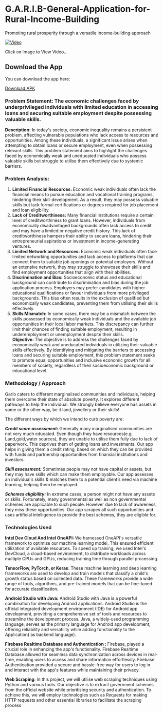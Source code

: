 # G.A.R.I.B-General-Application-for-Rural-Income-Building
Promoting rural prosperity through a versatile income-building approach

[![Video](https://github.com/gauravkumarchaurasiya/G.A.R.I.B-General-Application-for-Rural-Income-Building/blob/main/G.A.R.I.B%20thumbnail.jpg)](https://youtu.be/leWy-bZ3V3U)


Click on Image to View Video...



## Download the App

You can download the app here:

[Download APK](https://github.com/gauravkumarchaurasiya/G.A.R.I.B-General-Application-for-Rural-Income-Building/blob/main/app/release/app-release.apk)

### **Problem Statement:** The economic challenges faced by underprivileged individuals with limited education in accessing loans and securing suitable employment despite possessing valuable skills.
  
**Description:** In today's society, economic inequality remains a persistent problem, affecting vulnerable populations who lack access to resources and opportunities. Among these individuals, a significant issue arises when attempting to obtain loans or secure employment, even when possessing relevant skills. This problem statement aims to highlight the challenges faced by economically weak and uneducated individuals who possess valuable skills but struggle to utilise them effectively due to systemic barriers.
  
### **Problem Analysis:**  

1. **Limited Financial Resources:** Economic weak individuals often lack the financial means to pursue education and vocational training programs, hindering their skill development. As a result, they may possess valuable skills but lack formal certifications or degrees required for job placement and loan eligibility.
2. **Lack of Creditworthiness:** Many financial institutions require a certain level of creditworthiness to grant loans. However, individuals from economically disadvantaged backgrounds often lack access to credit and may have a limited or negative credit history. This lack of creditworthiness hampers their ability to secure loans, hindering their entrepreneurial aspirations or investment in income-generating ventures.
3. **Limited Network and Resources:** Economic weak individuals often face limited networking opportunities and lack access to platforms that can connect them to suitable job openings or potential employers. Without an extensive network, they may struggle to showcase their skills and find employment opportunities that align with their abilities.
4. **Discrimination and Bias:** Socioeconomic status and educational background can contribute to discrimination and bias during the job application process. Employers may prefer candidates with higher educational qualifications or favour individuals from more privileged backgrounds. This bias often results in the exclusion of qualified but economically weak candidates, preventing them from utilising their skills effectively.
5. **Skills Mismatch:** In some cases, there may be a mismatch between the skills possessed by economically weak individuals and the available job opportunities in their local labor markets. This discrepancy can further limit their chances of finding suitable employment, resulting in underemployment or unemployment despite their skills.  
**Objective:** The objective is to address the challenges faced by economically weak and uneducated individuals in utilizing their valuable skills effectively. By identifying and mitigating the barriers to accessing loans and securing suitable employment, this problem statement seeks to promote equal opportunities and inclusive economic growth for all members of society, regardless of their socioeconomic background or educational level.  
  
### **Methodology / Approach**  
Garib caters to different marginalised communities and individuals, helping them overcome their state of absolute poverty. It explores different pathways to help the individual. We strongly believe everyone has assets in some or the other way, be it land, jewellery or their skills!

The different ways by which we intend to curb poverty are:

**_Credit score assessment:_** Generally many marginalised communities are not very much educated. Even though they have resources(e.g. Land,gold,water sources), they are unable to utilise them fully due to lack of paperwork. This deprives them of getting loans and investments. Our app helps in giving them a credit rating, based on which they can be provided with funds and partnership opportunities from financial institutions and investors.

**_Skill assessment:_** Sometimes people may not have capital or assets, but they may have skills which can make them employable. Our app assesses an individual’s skills & matches them to a potential client’s need via machine learning, helping them be employed.

**_Schemes eligibility:_** In extreme cases, a person might not have any assets or skills. Fortunately, many governmental as well as non governmental schemes are applicable to such people. However due to lack of awareness, they miss these opportunities. Our app scrapes all such opportunities and uses artificial intelligence to provide the best schemes, they are eligible for.

### **Technologies Used**
    
**Intel Dev Cloud And Intel OneAPI:** We harnessed OneAPI's versatile framework to optimize our machine learning model. This ensured efficient utilization of available resources. To speed up training, we used Intel's DevCloud, a cloud-based environment, to distribute workloads across multiple CPUs and GPUs, reducing training time through parallel processing.
  
**TensorFlow, PyTorch, or Keras:** These machine learning and deep learning frameworks are used to develop and train models that classify a child's growth status based on collected data. These frameworks provide a wide range of tools, algorithms, and pre-trained models that can be fine-tuned for accurate classification.
  
**Android Studio with Java:** Android Studio with Java is a powerful combination for developing Android applications. Android Studio is the official integrated development environment (IDE) for Android app development, providing a comprehensive set of tools and resources to streamline the development process. Java, a widely-used programming language, serves as the primary language for Android app development, offering reliability and versatility while adding functionality to the Application( as backend language).
  
**Firebase Realtime Database and Authentication :** Firebase, played a crucial role in enhancing the app's functionality. Firebase Realtime Database allowed for seamless data synchronization across devices in real-time, enabling users to access and share information effortlessly. Firebase Authentication provided a secure and hassle-free way for users to log in and interact with the app's features while maintaining their privacy.
  
**Web Scraping:** In this project, we will utilise web scraping techniques using Python and various tools. Our objective is to extract government schemes from the official website while prioritising security and authentication. To achieve this, we will employ technologies such as Requests for making HTTP requests and other essential libraries to facilitate the scraping process  
